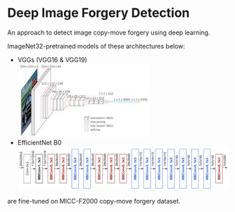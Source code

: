 # Deep Image Forgery Detection

An approach to detect image copy-move forgery using deep learning.

ImageNet32-pretrained models of these architectures below: 
* VGGs (VGG16 & VGG19) <br />
![fig1](./img/vgg.jpg)
* EfficientNet B0
![fig2](./img/efficientnet.png)

are fine-tuned on MICC-F2000 copy-move forgery dataset.
